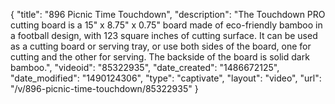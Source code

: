 {
    "title": "896 Picnic Time Touchdown",
    "description": "The Touchdown PRO cutting board is a 15\" x 8.75\" x 0.75\" board made of eco-friendly bamboo in a football design, with 123 square inches of cutting surface. It can be used as a cutting board or serving tray, or use both sides of the board, one for cutting and the other for serving. The backside of the board is solid dark bamboo.",
    "videoid": "85322935",
    "date_created": "1486672125",
    "date_modified": "1490124306",
    "type": "captivate",
    "layout": "video",
    "url": "\/v\/896-picnic-time-touchdown\/85322935"
}